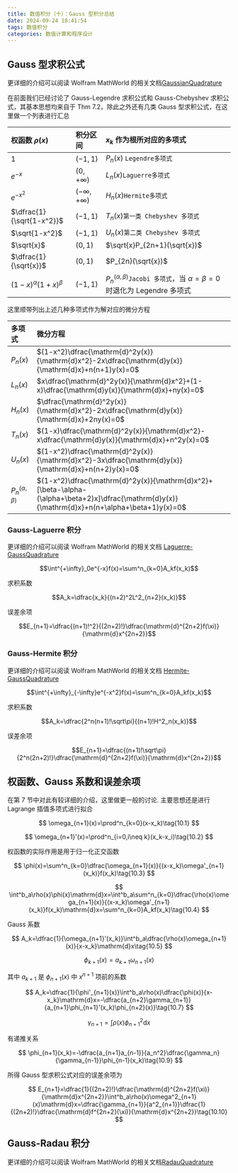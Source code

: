 ```yaml
---
title: 数值积分（十）：Gauss 型积分总结
date: 2024-09-24 18:41:54
tags: 数值积分
categories: 数值计算和程序设计
---
```

## Gauss 型求积公式

更详细的介绍可以阅读 Wolfram MathWorld 的相关文档[GaussianQuadrature](https://mathworld.wolfram.com/GaussianQuadrature.html)

在前面我们已经讨论了 Gauss-Legendre 求积公式和 Gauss-Chebyshev 求积公式，其基本思想均来自于 Thm 7.2，除此之外还有几类 Gauss 型求积公式，在这里做一个列表进行汇总

|权函数 $\rho(x)$|积分区间|$x_k$ 作为根所对应的多项式|
|:---|:---|:---|
|$1$|$(-1,1)$|$P_n(x)$ `Legendre多项式`|
|$e^{-x}$|$(0,+\infty)$|$L_n(x)$`Laguerre多项式`|
|$e^{-x^2}$|$(-\infty,+\infty)$|$H_n(x)$`Hermite多项式`|
|$\dfrac{1}{\sqrt{1-x^2}}$|$(-1,1)$|$T_n(x)$`第一类 Chebyshev 多项式`|
|$\sqrt{1-x^2}$|$(-1,1)$|$U_n(x)$`第二类 Chebyshev 多项式`|
|$\sqrt{x}$|$(0,1)$|$\sqrt{x}P_{2n+1}(\sqrt{x})$|
|$\dfrac{1}{\sqrt{x}}$|$(0,1)$|$P_{2n}(\sqrt{x})$|
|$(1-x)^\alpha(1+x)^\beta$|$(-1,1)$|$P_n^{(\alpha,\beta)}$`Jacobi 多项式`，当 $\alpha=\beta=0$ 时退化为 Legendre 多项式|

这里顺带列出上述几种多项式作为解对应的微分方程

|多项式|微分方程|
|:---|:---|
|$P_n(x)$|$(1-x^2)\dfrac{\mathrm{d}^2y(x)}{\mathrm{d}x^2}-2x\dfrac{\mathrm{d}y(x)}{\mathrm{d}x}+n(n+1)y(x)=0$|
|$L_n(x)$|$x\dfrac{\mathrm{d}^2y(x)}{\mathrm{d}x^2}+(1-x)\dfrac{\mathrm{d}y(x)}{\mathrm{d}x}+ny(x)=0$|
|$H_n(x)$|$\dfrac{\mathrm{d}^2y(x)}{\mathrm{d}x^2}-2x\dfrac{\mathrm{d}y(x)}{\mathrm{d}x}+2ny(x)=0$|
|$T_n(x)$|$(1-x)\dfrac{\mathrm{d}^2y(x)}{\mathrm{d}x^2}-x\dfrac{\mathrm{d}y(x)}{\mathrm{d}x}+n^2y(x)=0$|
|$U_n(x)$|$(1-x^2)\dfrac{\mathrm{d}^2y(x)}{\mathrm{d}x^2}-3x\dfrac{\mathrm{d}y(x)}{\mathrm{d}x}+n(n+2)y(x)=0$|
|$P_n^{(\alpha,\beta)}$|$(1-x^2)\dfrac{\mathrm{d}^2y(x)}{\mathrm{d}x^2}+[\beta-\alpha-(\alpha+\beta+2)x]\dfrac{\mathrm{d}y(x)}{\mathrm{d}x}+n(n+\alpha+\beta+1)y(x)=0$|

### Gauss-Laguerre 积分

更详细的介绍可以阅读 Wolfram MathWorld 的相关文档 [Laguerre-GaussQuadrature](https://mathworld.wolfram.com/Laguerre-GaussQuadrature.html)

$$\int^{+\infty}_0e^{-x}f(x)=\sum^n_{k=0}A_kf(x_k)$$

求积系数

$$A_k=\dfrac{x_k}{(n+2)^2L^2_{n+2}(x_k)}$$

误差余项

$$E_{n+1}=\dfrac{(n+1)!^2}{(2n+2)!}\dfrac{\mathrm{d}^{2n+2}f(\xi)}{\mathrm{d}x^{2n+2}}$$

### Gauss-Hermite 积分

更详细的介绍可以阅读 Wolfram MathWorld 的相关文档 [Hermite-GaussQuadrature](https://mathworld.wolfram.com/Hermite-GaussQuadrature.html)

$$\int^{+\infty}_{-\infty}e^{-x^2}f(x)=\sum^n_{k=0}A_kf(x_k)$$

求积系数

$$A_k=\dfrac{2^n(n+1)!\sqrt\pi}{(n+1)!H^2_n(x_k)}$$

误差余项

$$E_{n+1}=\dfrac{(n+1)!\sqrt\pi}{2^n(2n+2)!}\dfrac{\mathrm{d}^{2n+2}f(\xi)}{\mathrm{d}x^{2n+2}}$$

## 权函数、Gauss 系数和误差余项

在第 7 节中对此有较详细的介绍，这里做更一般的讨论. 主要思想还是进行 Lagrange 插值多项式进行拟合

$$
\omega_{n+1}(x)=\prod^n_{k=0}(x-x_k)\tag{10.1}
$$

$$
\omega_{n+1}'(x)=\prod^n_{i=0,i\neq k}(x_k-x_i)\tag{10.2}
$$

权函数的实际作用是用于归一化正交函数

$$
\phi(x)=\sum^n_{k=0}\dfrac{\omega_{n+1}(x)}{(x-x_k)\omega'_{n+1}(x_k)}f(x_k)\tag{10.3}
$$

$$
\int^b_a\rho(x)\phi(x)\mathrm{d}x=\int^b_a\sum^n_{k=0}\dfrac{\rho(x)\omega_{n+1}(x)}{(x-x_k)\omega'_{n+1}(x_k)}f(x_k)\mathrm{d}x=\sum^n_{k=0}A_kf(x_k)\tag{10.4}
$$

Gauss 系数

$$
A_k=\dfrac{1}{\omega_{n+1}'(x_k)}\int^b_a\dfrac{\rho(x)\omega_{n+1}(x)}{x-x_k}\mathrm{d}x\tag{10.5}
$$

$$
\phi_{k+1}(x)=a_{k+1}\omega_{n+1}(x)\tag{10.6}
$$

其中 $a_{k+1}$ 是 $\phi_{n+1}(x)$ 中 $x^{n+1}$ 项前的系数

$$
A_k=\dfrac{1}{\phi'_{n+1}(x)}\int^b_a\rho(x)\dfrac{\phi(x)}{x-x_k}\mathrm{d}x=-\dfrac{a_{n+2}\gamma_{n+1}}{a_{n+1}\phi_{n+1}'(x_k)\phi_{n+2}(x)}\tag{10.7}
$$

$$
\gamma_{n+1}=\int\rho(x)\phi^2_{n+1}\mathrm{d}x\tag{10.8}
$$

有递推关系

$$
\phi_{n+1}(x_k)=-\dfrac{a_{n+1}a_{n-1}}{a_n^2}\dfrac{\gamma_n}{\gamma_{n-1}}\phi_{n-1}(x_k)\tag{10.9}
$$

所得 Gauss 型求积公式对应的误差余项为

$$
E_{n+1}=\dfrac{1}{(2n+2)!}\dfrac{\mathrm{d}^{2n+2}f(\xi)}{\mathrm{d}x^{2n+2}}\int^b_a\rho(x)\omega^2_{n+1}(x)\mathrm{d}x=\dfrac{\gamma_{n+1}}{a^2_{n+1}}\dfrac{1}{(2n+2)!}\dfrac{\mathrm{d}f^{2n+2}(\xi)}{\mathrm{d}x^{2n+2}}\tag{10.10}
$$

## Gauss-Radau 积分

更详细的介绍可以阅读 Wolfram MathWorld 的相关文档[RadauQuadrature](https://mathworld.wolfram.com/RadauQuadrature.html)


